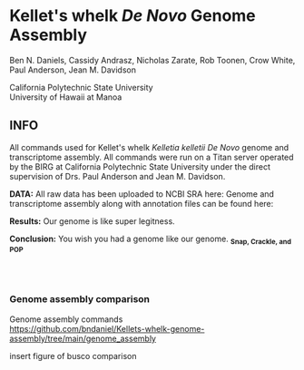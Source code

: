 # Kellet's whelk *De Novo* Genome Assembly

Ben N. Daniels, Cassidy Andrasz, Nicholas Zarate, Rob Toonen, Crow White, Paul Anderson, Jean M. Davidson

California Polytechnic State University
<br>
University of Hawaii at Manoa

## INFO
All commands used for Kellet's whelk *Kelletia kelletii* *De Novo* genome and transcriptome assembly. All commands were run on a Titan server operated by the BIRG at California Polytechnic State University under the direct supervision of Drs. Paul Anderson and Jean M. Davidson.

**DATA:** 
All raw data has been uploaded to NCBI SRA here: 
Genome and transcriptome assembly along with annotation files can be found here: 

**Results:** Our genome is like super legitness.

**Conclusion:** You wish you had a genome like our genome. <sub>**Snap, Crackle, and POP**</sub>

<br>
<br>

### Genome assembly comparison

Genome assembly commands
<br>
https://github.com/bndaniel/Kellets-whelk-genome-assembly/tree/main/genome_assembly

insert figure of busco comparison

